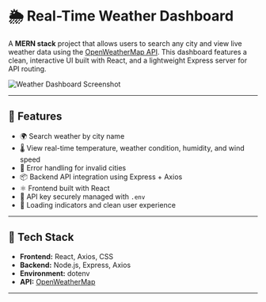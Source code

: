 # 🌦️ Real-Time Weather Dashboard

A **MERN stack** project that allows users to search any city and view live weather data using the [OpenWeatherMap API](https://openweathermap.org/api). This dashboard features a clean, interactive UI built with React, and a lightweight Express server for API routing.

![Weather Dashboard Screenshot](screenshot.png) <!-- Add your own screenshot here -->

---

## 🚀 Features

- 🌍 Search weather by city name
- 🌡️ View real-time temperature, weather condition, humidity, and wind speed
- 🎯 Error handling for invalid cities
- 📦 Backend API integration using Express + Axios
- ⚛️ Frontend built with React
- 🔐 API key securely managed with `.env`
- 🔄 Loading indicators and clean user experience

---

## 🧱 Tech Stack

- **Frontend:** React, Axios, CSS
- **Backend:** Node.js, Express, Axios
- **Environment:** dotenv
- **API:** [OpenWeatherMap](https://openweathermap.org)

---


